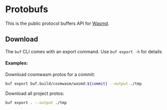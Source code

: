 # Protobufs

This is the public protocol buffers API for [Wasmd](https://github.com/Generative-Labs/wasmd).

## Download

The `buf` CLI comes with an export command. Use `buf export -h` for details

#### Examples:

Download cosmwasm protos for a commit:
```bash
buf export buf.build/cosmwasm/wasmd:${commit} --output ./tmp
```

Download all project protos:
```bash
buf export . --output ./tmp
```